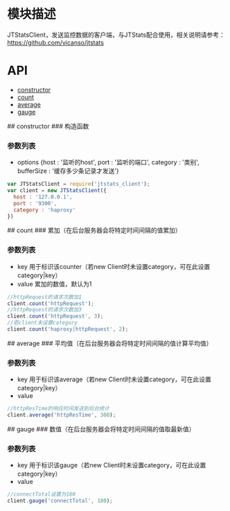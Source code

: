 # 模块描述

JTStatsClient，发送监控数据的客户端，与JTStats配合使用，相关说明请参考：https://github.com/vicanso/jtstats

# API

- [constructor](#constructor)
- [count](#count)
- [average](#average)
- [gauge](#gauge)

<a name="constructor" />
## constructor
### 构造函数

### 参数列表

- options {host : '监听的host', port : '监听的端口', category : '类别', bufferSize : '缓存多少条记录才发送'}

```js
var JTStatsClient = require('jtstats_client');
var client = new JTStatsClient({
  host : '127.0.0.1',
  port : '9300',
  category : 'haproxy'
})
```

<a name="count" />
## count
### 累加（在后台服务器会将特定时间间隔的值累加）

### 参数列表

- key 用于标识该counter（若new Client时未设置category，可在此设置category|key）
- value 累加的数值，默认为1

```js
//httpRequest的请求次数加1
client.count('httpRequest');
//httpRequest的请求次数加3
client.count('httpRequest', 3);
//若client未设置category
client.count('haproxy|httpRequest', 2);
```

<a name="average" />
## average
### 平均值（在后台服务器会将特定时间间隔的值计算平均值）

### 参数列表

- key 用于标识该average（若new Client时未设置category，可在此设置category|key）
- value 

```js
//httpResTime的响应时间发送到后台统计
client.average('httpResTime', 300);
```


<a name="gauge" />
## gauge
### 数值（在后台服务器会将特定时间间隔的值取最新值）

### 参数列表

- key 用于标识该gauge（若new Client时未设置category，可在此设置category|key）
- value 

```js
//connectTotal设置为180
client.gauge('connectTotal', 180);
```